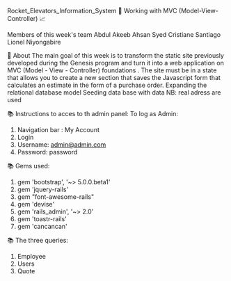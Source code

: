 Rocket_Elevators_Information_System
🚀	Working with MVC (Model-View-Controller)	📈

Members of this week's team
Abdul Akeeb
Ahsan Syed
Cristiane Santiago
Lionel Niyongabire
 
🎯 About
The main goal of this week is to transform the static site previously developed during the Genesis program and turn it into a web application on MVC (Model - View - Controller) foundations . The site must be in a state that allows you to create a new section that saves the Javascript form that calculates an estimate in the form of a purchase order.
Expanding the relational database model
Seeding data base with data NB: real adress are used
 
📚 Instructions to acces to th admin panel:
To log as Admin:
1. Navigation bar : My Account
2. Login
3. Username: admin@admin.com
4. Password: password
 
 
📚 Gems used:
1. gem 'bootstrap', '~> 5.0.0.beta1'
2. gem 'jquery-rails'
3. gem "font-awesome-rails"
4. gem 'devise'
5. gem 'rails_admin', '~> 2.0'
6. gem 'toastr-rails'
7. gem 'cancancan'


📚 The three queries:
1. Employee
2. Users
3. Quote


